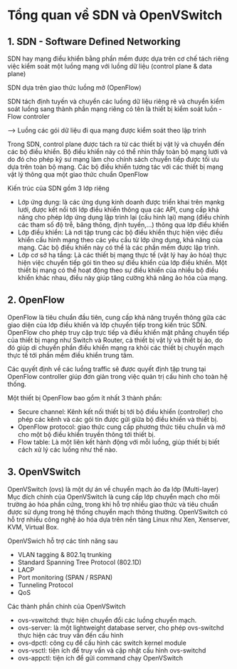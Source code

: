 # Tổng quan về SDN và OpenVSwitch 
## 1. SDN - Software Defined Networking 
SDN hay mạng điều khiển bằng phần mềm được dựa trên cơ chế tách riêng việc kiểm soát một luồng mạng với luồng dữ liệu (control plane &  data plane) 

SDN dựa trên giao thức luồng mở (OpenFlow) 

SDN tách định tuyến và chuyển các luồng dữ liệu riêng rẽ và chuyển kiểm soát luồng sang thành phần mạng riêng có tên là thiết bị kiểm soát luồn - Flow controler 

--> Luồng các gói dữ liệu đi qua mạng được kiểm soát theo lập trình 

Trong SDN, control plane được tách ra từ các thiết bị vật lý và chuyển đến các bộ điều khiển. Bộ điều khiển này có thể nhìn thấy toàn bộ mạng lưới và do đó cho phép kỹ sư mạng làm cho chính sách chuyển tiếp được tối ưu dựa trên toàn bộ mạng. Các bộ điều khiển tương tác với các thiết bị mạng vật lý thông qua một giao thức chuẩn OpenFlow 

Kiến trúc của SDN gồm 3 lớp riêng 

* Lớp ứng dụng: là các ứng dụng kinh doanh được triển khai trên mạnkg lưới, được kết nối tới lớp điều khiển thông qua các API, cung cấp khả năng cho phép lớp ứng dụng lập trình lại (cấu hình lại) mạng (điều chỉnh các tham số độ trễ, băng thông, định tuyến,...) thông qua lớp điều khiển 
* Lớp điều khiển: Là nơi tập trung các bộ điều khiển thực hiện việc điều khiển cấu hình mạng theo các yêu cầu từ lớp ứng dụng, khả năng của mạng. Các bộ điều khiển này có thể là các phần mềm được lập trình. 
* Lớp cơ sở hạ tầng: Là các thiết bị mạng thực tế (vật lý hay ảo hóa) thực hiện việc chuyển tiếp gói tin theo sự điều khiển của lớp điều khiển. Một thiết bị mạng có thể hoạt động theo sự điều khiển của nhiều bộ điều khiển khác nhau, điều này giúp tăng cường khả năng ảo hóa của mạng. 
 
## 2. OpenFlow 
OpenFlow là tiêu chuẩn đầu tiên, cung cấp khả năng truyền thông gữa các giao diện của lớp điều khiển và lớp chuyển tiếp trong kiến trúc SDN. OpenFlow cho phép truy cập trực tiếp và điều khiển mặt phẳng chuyển tiếp của thiết bị mạng như Switch và Router, cả thiết bị vật lý và thiết bị ảo, do đó giúp di chuyển phần điều khiển mạng ra khỏi các thiết bị chuyển mạch thực tế tới phần mềm điều khiển trung tâm. 

Các quyết định về các luồng traffic sẽ được quyết định tập trung tại OpenFlow controller giúp đơn giản trong việc quản trị cấu hình cho toàn hệ thống. 

Một thiết bị OpenFlow bao gồm ít nhất 3 thành phần: 
 
* Secure channel: Kênh kết nối thiết bị tới bộ điều khiển (controller) cho phép các kênh và các gói tin được gửi giữa bộ điều khiển và thiết bị. 
* OpenFlow protocol: giao thức cung cấp phương thức tiêu chuẩn và mở cho một bộ điều khiển truyền thông tới thiết bị. 
* Flow table: Là một liên kết hành động với mỗi luồng, giúp thiết bị biết cách xử lý các luồng như thế nào. 
 
## 3. OpenVSwitch 
OpenVSwitch (ovs) là một dự án về chuyển mạch ảo đa lớp (Multi-layer) Mục đích chính của OpenVSwitch là cung cấp lớp chuyển mạch cho môi trường ảo hóa phần cứng, trong khi hỗ trợ nhiều giao thức và tiêu chuẩn được sử dụng trong hệ thống chuyển mạch thông thường. OpenVSwitch có hỗ trợ nhiều công nghệ ảo hóa dựa trên nền tảng Linux như Xen, Xenserver, KVM, Virtual Box. 
 
OpenVSwich hỗ trợ các tính năng sau 
* VLAN tagging & 802.1q trunking 
* Standard Spanning Tree Protocol (802.1D) 
* LACP 
* Port monitoring (SPAN / RSPAN) 
* Tunneling Protocol 
* QoS 
 
Các thành phần chính của OpenVSwitch 
* ovs-vswitchd: thực hiện chuyển đổi các luồng chuyển mạch. 
* ovs-server: là một lightweight database server, cho phép ovs-switchd thực hiện các truy vấn đến cấu hình 
* ovs-dpctl: công cụ để cấu hình các switch kernel module 
* ovs-vsctl: tiện ích để truy vấn và cập nhật cấu hình ovs-switchd 
* ovs-appctl: tiện ích để gửi command chạy OpenVSwitch 

